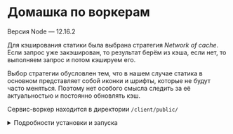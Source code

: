 # Домашка по воркерам

Версия Node — 12.16.2

Для кэширования статики была выбрана стратегия *Network of cache*. Если запрос уже закэширован, то результат берём из кэша, если нет, то выполняем запрос и потом кэшируем его.

Выбор стратегии обусловлен тем, что в нашем случае статика в основном представляет собой иконки и шрифты, которые не будут часто меняться. Поэтому нет особого смысла следить за её актуальностью и постоянно обновлять кэш.

Cервис-воркер находится в директории `/client/public/`


<details>
  <summary>Подробности установки и запуска</summary>
  
## Установка и запуск CI-сервера и клиента

**Сервер:**

Перед запуском необходимо создать файл `.env` в папке `ci-server` и записать там свой токен для авторизации в виде `TOKEN=...` (Bearer писать не нужно)

[Ссылка для получения токена](https://hw.shri.yandex/)
```
cd ci-server && npm i
npm run build
npm run server
```
**Клиент:**
```
cd client && npm i && npm start
```

## Установка и запуск билд-сервера

**Предварительно необходимо записать свой apiToken в _./build-server/server-conf.json_**
```
cd build-server && npm i && npm start
```

## Установка и запуск билд-агента

```
cd build-agent && npm i && npm start
```

Запускать очередной билд-агент можно так-же, через `npm start`. Сервер автоматически подберёт свободный порт.
</details>

